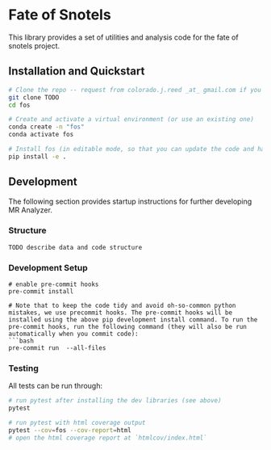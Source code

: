 # Fate of Snotels
This library provides a set of utilities and analysis code for the fate of snotels project.


## Installation and Quickstart

```bash
# Clone the repo -- request from colorado.j.reed _at_ gmail.com if you do not have permission
git clone TODO
cd fos

# Create and activate a virtual environment (or use an existing one)
conda create -n "fos"
conda activate fos

# Install fos (in editable mode, so that you can update the code and have the updates propagated)
pip install -e .

```

## Development
The following section provides startup instructions for further developing MR Analyzer.

### Structure

```
TODO describe data and code structure
```

### Development Setup

```
# enable pre-commit hooks
pre-commit install

# Note that to keep the code tidy and avoid oh-so-common python mistakes, we use precommit hooks. The pre-commit hooks will be installed using the above pip development install command. To run the pre-commit hooks, run the following command (they will also be run automatically when you commit code):
```bash
pre-commit run  --all-files
```


### Testing
All tests can be run through:
```bash
# run pytest after installing the dev libraries (see above)
pytest

# run pytest with html coverage output
pytest --cov=fos --cov-report=html
# open the html coverage report at `htmlcov/index.html`
```

